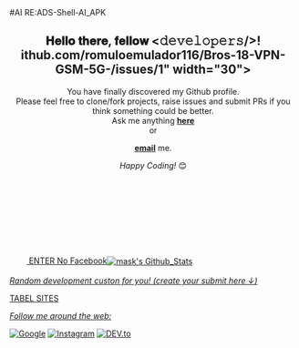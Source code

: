 <html>
<!DOCTYPE html>
<html lang="en" xmlns="http://www.w3.org/1999/xhtml">
<meta charset="utf-8" />
<version="1.0" encoding="UTF-8">
<head>
#AI  RE:ADS-Shell-AI_APK
<div align="center">
<h2> 𝐇𝐞𝐥𝐥𝐨 𝐭𝐡𝐞𝐫𝐞, 𝐟𝐞𝐥𝐥𝐨𝐰 <𝚍𝚎𝚟𝚎𝚕𝚘𝚙𝚎𝚛𝚜/>!
</head>
<body>
  ithub.com/romuloemulador116/Bros-18-VPN-GSM-5G-/issues/1" width="30"></h2>
</div>

<div align="center">

You have finally discovered my Github profile. <br>
Please feel free to clone/fork projects, raise issues and submit PRs if you think something could be better. <br>
Ask me anything <a href="https://github.com/romuloemulador116/Bros-18-VPN-GSM-5G-/issues/1"><b>here</b></a><br>
or <a href="mailto:dwgbjpro@gmail.com">

<b>email</b></a> me.

<i>Happy Coding!</i> 😊

</div>

<td><tr><div waskleshaBank="(Submit-recisory payment day/y/tri Agost==[1953/agend-secund target="blank"><src="Sundtime-Data=NT:T09-200:-00:59:1-s/0001 dev your/a grinfatortocken="get-time="%💯%"></tr></td>  
<p><info goto="tributo" but to c$ casp="cep payment"valours=" charset="valours-mêscontribuicion"><metada="pin"><print="submit -g teste="java.Turnedsac.runtime.status.css"><a cont="$"value="payment="mailto:dwgbjpro@gmail.com:Afiliados"><class="Alisean bether="Assistente"><div class="dados"giro-capital="money-contribuição"><a href="https://www.facebook.com"><dir:goto="universal UserID:pack"><div class="trin-url="ruble mailto:adelicia10@gmail.com"></div><div class="dados" cont="Afiliados-sence-alias"bass="cashback"></div>
<div content="vantagens-selecionar $pay_bankDashelizer"seu-factura="{gestion forbiden reren="submit}"></p>
<p><id><a href="https://www.facebook.com/profile.php?id=100001414089987"target="blank" width="30></id>
<id><a href="adelicia10@gmail.com"><id="task real porcent#ariel not foud"></id></div></p><div>
<a href="https://www.facebook.com/profile.php?id=100083385104890" mailto:adelicia10@gmail.com></button> 
<embed><class="bousor-feed" my cont="A"><div class <a href="https://www.facebook.com/profile.php?id=100083385104890" target="blank"><embed src=""scrollins="pixel"weshdit_tabel="11"width="30"></embed>
<buttom class type="button button1">ENTER No Facebook<img align="center" src="https://github-readme-stats.vercel.app/api?username=romuloemulador116&include_all_commits=true&count_public=true&show_icons=true&line_height=20&title_color=7A7ADB&icon_color=2234AE&text_color=D3D3D3&bg_color=0,000000,130F40" alt="mask's Github_Stats">

</br>
</br>
<i>Random development custon for you! (create your submit here ↓)</i><br>

TABEL SITES
<div>
</div>
<class past/:copy/y dmpast%temp%(Add=%nowpast%><class
usrdir:setting config smc:cd%Android\Appdata\source\setting\config\Apps\>
<class token:Android\Appdata\Source\Storange&files\FilesApp\copy\><chelary-auto
crowVoiceDir]¿?=1/stop.../*All-Slug/base="local"><span
tilib="{bing sonid wap Sonds biHip no}" Fragment="to Font"Emergence="saveData"
toss voice}. dinamic="Sonds%temp%^><polgitheOsAndroid.Source.wev><
Sonwike=Bloock,><class=%Autentication% blustop="AutoEnd"></div><div implemente="imput"dir="invod_Add:KeyplesData",twin="(t surf on froid down"sdr="true;comand:/$/Username/ten/bigligth(phone2/sdr/number/recall/discagen="bestpup"),nowfrest_tabel=font:\cd\smc\dretkelnama\my_copy\y </div><div class button="Select");phone="terplaserLocalUser" retorn="tree"(true); class="usr.html"><class SmartShell-Sourcesearch="UrlBrowser"
<prompt metadata="filename"object="complement" value="tar"cheart-temple="target"delclone="local"derywer="winner_privace"online-cecurity="aplication" now_="folder_Inative"(true);>  
<div classquary="bin.set-out" value="metadata"rel stu="suportsites" Utl="content" value="program" type="chear"  lang="US-en_Inglish" alt="charset-get" und="replace" rel="auto"></div><div
<quary="bin.set-out"value="metadata"sent="programFils"class="flog" pelegren="Google.com.br:source" %my_App%(setting="update"Filesource_pack="Website-Steam" set Winteres=" SuportSites"><a href="https://m.facebook.com/profile.php/?id=100083385104890"><div alain="browser"ustend All Suport Browser"<div alain="Google" src="http/:www.google.com.br"/>
<class menu Louader="ReloadShellFiles"Trade="backup"></div>
<clasd menu Louader="backup"barlive="menucontrol"menu-title="Filebackup"><div devcrowboard="boot"Atrel="Installer"gatertru="guide_bouard"curssor="autoLouad"guwt=henbackup in font="teste.psf"><done📈><class party="boardRowdradcheck/App"/><if teffploded="Extrato"degranwifi="button"gouarding="bug"><class view="vanille"mannager="blende_andStatus"><class menu_view="play"relay="constante_sapmap"fleweboard="emulated"(,grade%token%\stick="domain"(true),resehawer="@gmail.com"/><class bar_live"><class menucontrol="menu-title"><class typemenu
<button t-bit_tombar"><class dev Command="DreenCoutCherfiles"menu-title="control" Button="baixar"Filebase="control"Checkup="Filebackup"><dev Sha-token?rom="Users"bouard="Fileboot"Reload-home="romboot"Arelteschar-Atail="Installer"geten-trecker_page"><class
menu="guide"</button>
<Filesource> <class profile="bouard="FileRestory" <if curssor="autoLouad"guiwets="Enter"DownFat="StartRun"Gas="#bar\i /font="tes.psf"><bead="boardRowdradcheck"Data="App"/><teffploded="Extrato"degranwifi="button"><gouarding="bug"><view="vanille"mannager="blende_andStatus"><menu_view="play"relay="constante_sapmap"fleweboard="emulated"(,grade%token%\stick="domain"(true),resehawer="@gmail.com"/></barlivemenucontrol="menu-title"></menu>
<quary="bin.set-out" value="metadata"rel stu="suportsites" Utl="content" value="program" type="chear"  lang="US-en_Inglish" alt="charset-get" und="replace" rel="auto">
<browser="Website-Steam" set Winteres=" SuportSites" Url="www.google.com/ustend All Suport Browser><a href="http/:www.google.com.br"/>
<quary="bin.set-out" value"=metadata"sent="programFils"/class="flog" pelegren="Google.com.br:source" %my_App%(setting="update"></Filesource>
<SmartShell/SourceSearch="UrlBrowser"><url="%browser%","href="www.google.com.br"/>
<td><tr><intro?=$@@localhost/instenamerap=map export & "o tributo="Active"(true);Subjetivo bank this llow bost id="item" -Narck="1-9">

<i>Follow me around the web:</i><br>

<a href="[https://www.google.com.br/in/ronsk-sekio](https://news.google.com/foryou?hl=pt-BR&gl=BR&ceid=BR:pt-419)" target="_blank"><img src="https://encrypted-tbn0.gstatic.com/images?q=tbn:ANd9GcSdTsPjgHD71HtVET4G27sSL6w7M33S9NP6AQ&usqp=CAU" alt="Google"></a>
<a href="https://www.instagram.com/perfil/in/motion/profile=?q%2Fronsther_romu%2F" target="_blank"><img src="https://img.shields.io/badge/Instagram-%23E4405F.svg?&style=flat-square&logo=instagram&logoColor=white" alt="Instagram"></a>
<a href="" target="_blank"><img src="https://img.shields.io/badge/DEV-%230A0A0A.svg?&style=flat-square&logo=DEV.to&logoColor=white" alt="DEV.to"></a>

</div>
</tr></td> 
</div>
</body>
</html>

